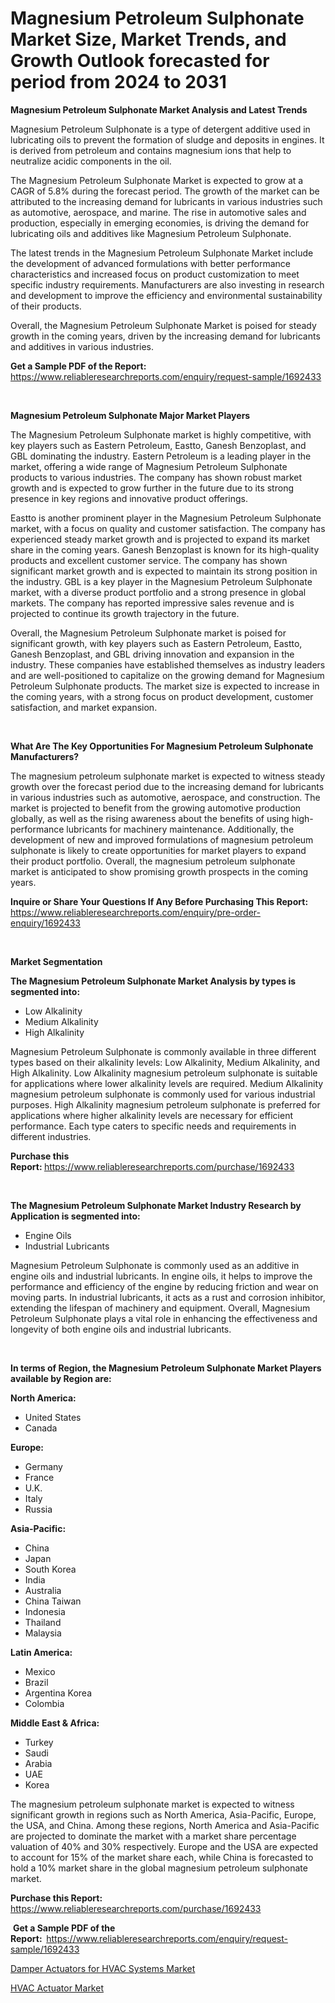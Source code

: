 <p><h1>Magnesium Petroleum Sulphonate Market Size, Market Trends, and Growth Outlook forecasted for period from 2024 to 2031</h1></p><p><strong>Magnesium Petroleum Sulphonate Market Analysis and Latest Trends</strong></p>
<p><p>Magnesium Petroleum Sulphonate is a type of detergent additive used in lubricating oils to prevent the formation of sludge and deposits in engines. It is derived from petroleum and contains magnesium ions that help to neutralize acidic components in the oil.</p><p>The Magnesium Petroleum Sulphonate Market is expected to grow at a CAGR of 5.8% during the forecast period. The growth of the market can be attributed to the increasing demand for lubricants in various industries such as automotive, aerospace, and marine. The rise in automotive sales and production, especially in emerging economies, is driving the demand for lubricating oils and additives like Magnesium Petroleum Sulphonate.</p><p>The latest trends in the Magnesium Petroleum Sulphonate Market include the development of advanced formulations with better performance characteristics and increased focus on product customization to meet specific industry requirements. Manufacturers are also investing in research and development to improve the efficiency and environmental sustainability of their products.</p><p>Overall, the Magnesium Petroleum Sulphonate Market is poised for steady growth in the coming years, driven by the increasing demand for lubricants and additives in various industries.</p></p>
<p><strong>Get a Sample PDF of the Report:&nbsp;</strong> <a href="https://www.reliableresearchreports.com/enquiry/request-sample/1692433">https://www.reliableresearchreports.com/enquiry/request-sample/1692433</a></p>
<p>&nbsp;</p>
<p><strong>Magnesium Petroleum Sulphonate Major Market Players</strong></p>
<p><p>The Magnesium Petroleum Sulphonate market is highly competitive, with key players such as Eastern Petroleum, Eastto, Ganesh Benzoplast, and GBL dominating the industry. Eastern Petroleum is a leading player in the market, offering a wide range of Magnesium Petroleum Sulphonate products to various industries. The company has shown robust market growth and is expected to grow further in the future due to its strong presence in key regions and innovative product offerings. </p><p>Eastto is another prominent player in the Magnesium Petroleum Sulphonate market, with a focus on quality and customer satisfaction. The company has experienced steady market growth and is projected to expand its market share in the coming years. Ganesh Benzoplast is known for its high-quality products and excellent customer service. The company has shown significant market growth and is expected to maintain its strong position in the industry. GBL is a key player in the Magnesium Petroleum Sulphonate market, with a diverse product portfolio and a strong presence in global markets. The company has reported impressive sales revenue and is projected to continue its growth trajectory in the future.</p><p>Overall, the Magnesium Petroleum Sulphonate market is poised for significant growth, with key players such as Eastern Petroleum, Eastto, Ganesh Benzoplast, and GBL driving innovation and expansion in the industry. These companies have established themselves as industry leaders and are well-positioned to capitalize on the growing demand for Magnesium Petroleum Sulphonate products. The market size is expected to increase in the coming years, with a strong focus on product development, customer satisfaction, and market expansion.</p></p>
<p>&nbsp;</p>
<p><strong>What Are The Key Opportunities For Magnesium Petroleum Sulphonate Manufacturers?</strong></p>
<p><p>The magnesium petroleum sulphonate market is expected to witness steady growth over the forecast period due to the increasing demand for lubricants in various industries such as automotive, aerospace, and construction. The market is projected to benefit from the growing automotive production globally, as well as the rising awareness about the benefits of using high-performance lubricants for machinery maintenance. Additionally, the development of new and improved formulations of magnesium petroleum sulphonate is likely to create opportunities for market players to expand their product portfolio. Overall, the magnesium petroleum sulphonate market is anticipated to show promising growth prospects in the coming years.</p></p>
<p><strong>Inquire or Share Your Questions If Any Before Purchasing This Report:</strong> <a href="https://www.reliableresearchreports.com/enquiry/pre-order-enquiry/1692433">https://www.reliableresearchreports.com/enquiry/pre-order-enquiry/1692433</a></p>
<p>&nbsp;</p>
<p><strong>Market Segmentation</strong></p>
<p><strong>The Magnesium Petroleum Sulphonate Market Analysis by types is segmented into:</strong></p>
<p><ul><li>Low Alkalinity</li><li>Medium Alkalinity</li><li>High Alkalinity</li></ul></p>
<p><p>Magnesium Petroleum Sulphonate is commonly available in three different types based on their alkalinity levels: Low Alkalinity, Medium Alkalinity, and High Alkalinity. Low Alkalinity magnesium petroleum sulphonate is suitable for applications where lower alkalinity levels are required. Medium Alkalinity magnesium petroleum sulphonate is commonly used for various industrial purposes. High Alkalinity magnesium petroleum sulphonate is preferred for applications where higher alkalinity levels are necessary for efficient performance. Each type caters to specific needs and requirements in different industries.</p></p>
<p><strong>Purchase this Report:&nbsp;</strong><a href="https://www.reliableresearchreports.com/purchase/1692433">https://www.reliableresearchreports.com/purchase/1692433</a></p>
<p>&nbsp;</p>
<p><strong>The Magnesium Petroleum Sulphonate Market Industry Research by Application is segmented into:</strong></p>
<p><ul><li>Engine Oils</li><li>Industrial Lubricants</li></ul></p>
<p><p>Magnesium Petroleum Sulphonate is commonly used as an additive in engine oils and industrial lubricants. In engine oils, it helps to improve the performance and efficiency of the engine by reducing friction and wear on moving parts. In industrial lubricants, it acts as a rust and corrosion inhibitor, extending the lifespan of machinery and equipment. Overall, Magnesium Petroleum Sulphonate plays a vital role in enhancing the effectiveness and longevity of both engine oils and industrial lubricants.</p></p>
<p>&nbsp;</p>
<p><strong>In terms of Region, the Magnesium Petroleum Sulphonate Market Players available by Region are:</strong></p>
<p>
    <p> <strong> North America: </strong>
        <ul>
            <li>United States</li>
            <li>Canada</li>
        </ul>
        </p> 
    <p> <strong> Europe: </strong>
        <ul>
            <li>Germany</li>
            <li>France</li>
            <li>U.K.</li>
            <li>Italy</li>
            <li>Russia</li>
        </ul>
        </p> 
    <p> <strong> Asia-Pacific: </strong>
        <ul>
            <li>China</li>
            <li>Japan</li>
            <li>South Korea</li>
            <li>India</li>
            <li>Australia</li>
            <li>China Taiwan</li>
            <li>Indonesia</li>
            <li>Thailand</li>
            <li>Malaysia</li>
        </ul>
        </p> 
    <p> <strong> Latin America: </strong>
        <ul>
            <li>Mexico</li>
            <li>Brazil</li>
            <li>Argentina Korea</li>
            <li>Colombia</li>
        </ul>
        </p> 
    <p> <strong> Middle East & Africa: </strong>
        <ul>
            <li>Turkey</li>
            <li>Saudi</li>
            <li>Arabia</li>
            <li>UAE</li>
            <li>Korea</li>
        </ul>
    </p>
    </p>
<p><p>The magnesium petroleum sulphonate market is expected to witness significant growth in regions such as North America, Asia-Pacific, Europe, the USA, and China. Among these regions, North America and Asia-Pacific are projected to dominate the market with a market share percentage valuation of 40% and 30% respectively. Europe and the USA are expected to account for 15% of the market share each, while China is forecasted to hold a 10% market share in the global magnesium petroleum sulphonate market.</p></p>
<p><strong>Purchase this Report: </strong><a href="https://www.reliableresearchreports.com/purchase/1692433">https://www.reliableresearchreports.com/purchase/1692433</a></p>
<p>&nbsp;<strong>Get a Sample PDF of the Report:&nbsp;&nbsp;</strong><a href="https://www.reliableresearchreports.com/enquiry/request-sample/1692433">https://www.reliableresearchreports.com/enquiry/request-sample/1692433</a></p>
<p><strong></strong></p>
<p><p><a href="https://issuu.com/reportprime-2/docs/damper-actuators-for-hvac-systems-market-size-2030">Damper Actuators for HVAC Systems Market</a></p><p><a href="https://issuu.com/reportprime-2/docs/hvac-actuator-market-size-2030.pptx">HVAC Actuator Market</a></p></p>